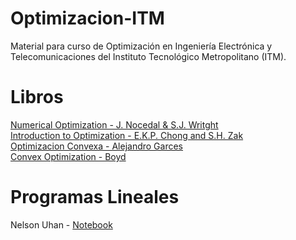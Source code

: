 # Optimizacion-ITM
Material para curso de Optimización en Ingeniería Electrónica y Telecomunicaciones del Instituto Tecnológico Metropolitano (ITM).

# Libros
[Numerical Optimization - J. Nocedal & S.J. Writght](https://link.springer.com/content/pdf/10.1007/978-0-387-40065-5.pdf) <br>
[Introduction to Optimization - E.K.P. Chong and S.H. Zak](http://www.lewissoft.com/pdf/INTRO_OPT.pdf) <br>
[Optimizacion Convexa - Alejandro Garces](https://repositorio.utp.edu.co/bitstreams/4c8af0a3-0988-450c-9618-0bb9d8a04a27/download) <br>
[Convex Optimization - Boyd](https://web.stanford.edu/~boyd/cvxbook/) <br>
# Programas Lineales
Nelson Uhan - [Notebook](https://github.com/nelsonuhan/simplex)
